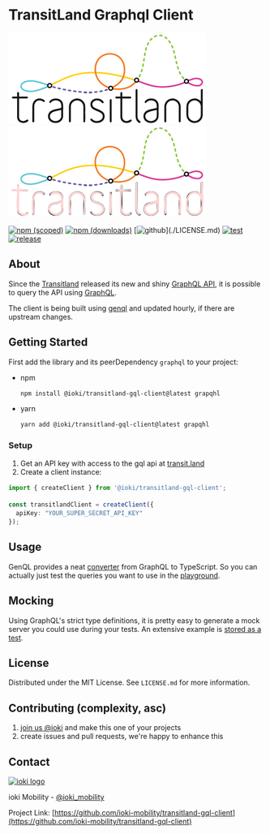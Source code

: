 # TransitLand Graphql Client

![transitland-logo-light](./assets/transitland-dark.png#gh-light-mode-only)
![transitland-logo-dark](./assets/transitland-light.png#gh-dark-mode-only)

[![npm (scoped)](https://img.shields.io/npm/v/@ioki/transitland-gql-client)](https://www.npmjs.com/package/@ioki/transitland-gql-client)
[![npm (downloads)](https://img.shields.io/npm/dm/@ioki/transitland-gql-client)](https://www.npmjs.com/package/@ioki/transitland-gql-client)
[![github](https://img.shields.io/github/license/ioki-mobility/transitland-gql-client?)](./LICENSE.md)
[![test](https://github.com/ioki-mobility/transitland-gql-client/actions/workflows/test.yaml/badge.svg)](https://github.com/ioki-mobility/transitland-gql-client/actions/workflows/test.yaml)
[![release](https://github.com/ioki-mobility/transitland-gql-client/actions/workflows/release.yaml/badge.svg)](https://github.com/ioki-mobility/transitland-gql-client/actions/workflows/release.yaml)

## About

Since the [Transitland](https://www.transit.land/) released its new and shiny [GraphQL API](https://www.transit.land/documentation/graphql-api/), it is possible to query the API using [GraphQL](https://graphql.org/).

The client is being built using [genql](https://genql.vercel.app/) and updated hourly, if there are upstream changes.

## Getting Started

First add the library and its peerDependency `graphql` to your project:

* npm

  ```sh
  npm install @ioki/transitland-gql-client@latest grapqhl
  ```

* yarn

  ```sh
  yarn add @ioki/transitland-gql-client@latest grapqhl
  ```

### Setup

1. Get an API key with access to the gql api at [transit.land](https://www.transit.land/documentation/index#sign-up)
2. Create a client instance:

```ts
import { createClient } from '@ioki/transitland-gql-client';

const transitlandClient = createClient({
  apiKey: "YOUR_SUPER_SECRET_API_KEY"
});
```

## Usage

GenQL provides a neat [converter](https://genql.vercel.app/converter) from GraphQL to TypeScript. So you can actually just test the queries you want to use in the [playground](https://www.transit.land/documentation/api/graphql-console).

## Mocking

Using GraphQL's strict type definitions, it is pretty easy to generate a mock server you could use during your tests. An extensive example is [stored as a test](src/mock.test.ts).

## License

Distributed under the MIT License. See `LICENSE.md` for more information.

## Contributing (complexity, asc)

1. [join us @ioki](https://ioki.com/about-ioki/jobs/) and make this one of your projects
2. create issues and pull requests, we're happy to enhance this

## Contact

<a href="https://ioki.com/ioki-devs/">
  <picture>
    <source media="(prefers-color-scheme: dark)" srcset="https://github.com/ioki-mobility/transitland-gql-client/blob/main/assets/ioki-light.png?raw=true">
    <img alt="ioki logo" src="https://github.com/ioki-mobility/transitland-gql-client/blob/main/assets/ioki-dark.png?raw=true">
  </picture>
</a>

ioki Mobility - [@ioki_mobility](https://twitter.com/ioki_mobility)

Project Link: [https://github.com/ioki-mobility/transitland-gql-client](https://github.com/ioki-mobility/transitland-gql-client)
